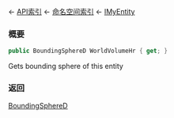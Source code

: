 ← [API索引](Api-Index) ← [命名空间索引](Namespace-Index) ← [IMyEntity](VRage.Game.ModAPI.Ingame.IMyEntity)

### 概要

```csharp
public BoundingSphereD WorldVolumeHr { get; }
```

Gets bounding sphere of this entity

### 返回

[BoundingSphereD](VRageMath.BoundingSphereD)

